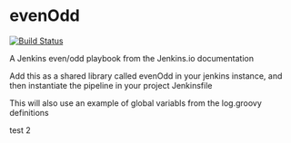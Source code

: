 # evenOdd
[![Build Status](http://192.168.1.15:8081/buildStatus/icon?job=libraries)](http://192.168.1.15:8081/job/libraries/)

A Jenkins even/odd playbook from the Jenkins.io documentation

Add this as a shared library called evenOdd in your jenkins
instance, and then instantiate the pipeline in your project Jenkinsfile

This will also use an example of global variabls from the log.groovy
definitions

test
2
